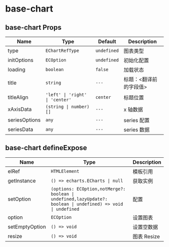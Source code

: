 # base-chart

## base-chart Props

| Name          | Type                            | Default     | Description            |
| ------------- | ------------------------------- | ----------- | ---------------------- |
| type          | `EChartRefType`                 | `undefined` | 图表类型               |
| initOptions   | `ECOption`                      | `undefined` | 初始化配置             |
| loading       | `boolean`                       | `false`     | 加载状态               |
| title         | `string`                        | `---`       | 标题：<翻译前的字段值> |
| titleAlign    | `'left' \| 'right' \| 'center'` | `center`    | 标题位置               |
| xAxisData     | `(string \| number)[]`       | `---`       | x 轴数据               |
| seriesOptions | `any`                           | `---`       | series 配置            |
| seriesData    | `any`                           | `---`       | series 数据            |

## base-chart defineExpose

| Name           | Type                                                                                                         | Description |
| -------------- | ------------------------------------------------------------------------------------------------------------ | ----------- |
| elRef          | `HTMLElement`                                                                                                | 模板引用    |
| getInstance    | `() => echarts.ECharts \| null`                                                                              | 获取实例    |
| setOption      | `(options: ECOption,notMerge?: boolean \| undefined,lazyUpdate?: boolean \| undefined) => void \| undefined` | 配置        |
| option         | `ECOption`                                                                                                   | 设置图表    |
| setEmptyOption | `() => void`                                                                                                 | 设置空数据  |
| resize         | `() => void`                                                                                                 | 图表 Resize |
